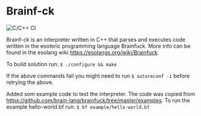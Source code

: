 # Brainf-ck

![C/C++ CI](https://github.com/froghouse/Brainf-ck/workflows/C/C++%20CI/badge.svg)

Brainf-ck is an interpreter written in C++ that parses and executes code written in the esoteric programming language Brainfuck. More info can be found in the esolang wiki https://esolangs.org/wiki/Brainfuck.

To build solution run:
`$ ./configure && make`

If the above commands fail you might need to run `$ autoreconf -i` before retrying the above.

Added som example code to test the interpreter. The code was copied from https://github.com/brain-lang/brainfuck/tree/master/examples.
To run the example hello-world.bf run:
`$ bf example/hello-world.bf`
